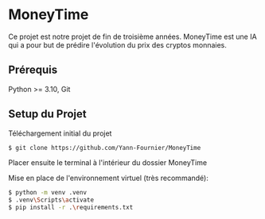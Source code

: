 # MoneyTime

Ce projet est notre projet de fin de troisième années. MoneyTime est une IA qui a pour but de prédire l'évolution du prix des cryptos monnaies.

## Prérequis

Python >= 3.10, Git

## Setup du Projet

Téléchargement initial du projet
```bash
$ git clone https://github.com/Yann-Fournier/MoneyTime
```

Placer ensuite le terminal à l'intérieur du dossier MoneyTime 

Mise en place de l'environnement virtuel (très recommandé):
```bash
$ python -m venv .venv  
$ .venv\Scripts\activate  
$ pip install -r .\requirements.txt
```